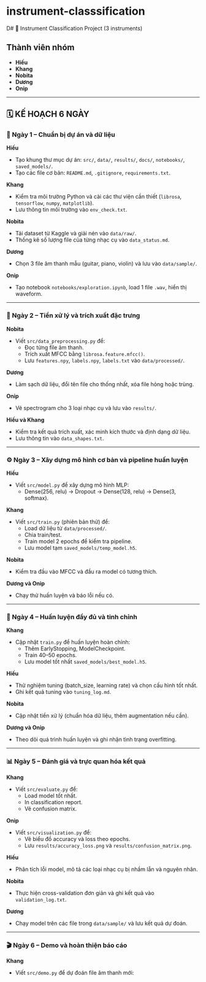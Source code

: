 # instrument-classsification
D# 🎵 Instrument Classification Project (3 instruments)

## Thành viên nhóm
- **Hiếu**
- **Khang**
- **Nobita**
- **Dương**
- **Onip**

---

## 🗓️ KẾ HOẠCH 6 NGÀY

### 🧩 Ngày 1 – Chuẩn bị dự án và dữ liệu
**Hiếu**
- Tạo khung thư mục dự án: `src/`, `data/`, `results/`, `docs/`, `notebooks/`, `saved_models/`.
- Tạo các file cơ bản: `README.md`, `.gitignore`, `requirements.txt`.

**Khang**
- Kiểm tra môi trường Python và cài các thư viện cần thiết (`librosa`, `tensorflow`, `numpy`, `matplotlib`).
- Lưu thông tin môi trường vào `env_check.txt`.

**Nobita**
- Tải dataset từ Kaggle và giải nén vào `data/raw/`.
- Thống kê số lượng file của từng nhạc cụ vào `data_status.md`.

**Dương**
- Chọn 3 file âm thanh mẫu (guitar, piano, violin) và lưu vào `data/sample/`.

**Onip**
- Tạo notebook `notebooks/exploration.ipynb`, load 1 file `.wav`, hiển thị waveform.

---

### 🧠 Ngày 2 – Tiền xử lý và trích xuất đặc trưng
**Nobita**
- Viết `src/data_preprocessing.py` để:
  - Đọc từng file âm thanh.
  - Trích xuất MFCC bằng `librosa.feature.mfcc()`.
  - Lưu `features.npy`, `labels.npy`, `labels.txt` vào `data/processed/`.

**Dương**
- Làm sạch dữ liệu, đổi tên file cho thống nhất, xóa file hỏng hoặc trùng.

**Onip**
- Vẽ spectrogram cho 3 loại nhạc cụ và lưu vào `results/`.

**Hiếu và Khang**
- Kiểm tra kết quả trích xuất, xác minh kích thước và định dạng dữ liệu.
- Lưu thông tin vào `data_shapes.txt`.

---

### ⚙️ Ngày 3 – Xây dựng mô hình cơ bản và pipeline huấn luyện
**Hiếu**
- Viết `src/model.py` để xây dựng mô hình MLP:
  - Dense(256, relu) → Dropout → Dense(128, relu) → Dense(3, softmax).

**Khang**
- Viết `src/train.py` (phiên bản thử) để:
  - Load dữ liệu từ `data/processed/`.
  - Chia train/test.
  - Train model 2 epochs để kiểm tra pipeline.
  - Lưu model tạm `saved_models/temp_model.h5`.

**Nobita**
- Kiểm tra đầu vào MFCC và đầu ra model có tương thích.

**Dương và Onip**
- Chạy thử huấn luyện và báo lỗi nếu có.

---

### 🚀 Ngày 4 – Huấn luyện đầy đủ và tinh chỉnh
**Khang**
- Cập nhật `train.py` để huấn luyện hoàn chỉnh:
  - Thêm EarlyStopping, ModelCheckpoint.
  - Train 40–50 epochs.
  - Lưu model tốt nhất `saved_models/best_model.h5`.

**Hiếu**
- Thử nghiệm tuning (batch_size, learning rate) và chọn cấu hình tốt nhất.
- Ghi kết quả tuning vào `tuning_log.md`.

**Nobita**
- Cập nhật tiền xử lý (chuẩn hóa dữ liệu, thêm augmentation nếu cần).

**Dương và Onip**
- Theo dõi quá trình huấn luyện và ghi nhận tình trạng overfitting.

---

### 📊 Ngày 5 – Đánh giá và trực quan hóa kết quả
**Khang**
- Viết `src/evaluate.py` để:
  - Load model tốt nhất.
  - In classification report.
  - Vẽ confusion matrix.

**Onip**
- Viết `src/visualization.py` để:
  - Vẽ biểu đồ accuracy và loss theo epochs.
  - Lưu `results/accuracy_loss.png` và `results/confusion_matrix.png`.

**Hiếu**
- Phân tích lỗi model, mô tả các loại nhạc cụ bị nhầm lẫn và nguyên nhân.

**Nobita**
- Thực hiện cross-validation đơn giản và ghi kết quả vào `validation_log.txt`.

**Dương**
- Chạy model trên các file trong `data/sample/` và lưu kết quả dự đoán.

---

### 🎬 Ngày 6 – Demo và hoàn thiện báo cáo
**Khang**
- Viết `src/demo.py` để dự đoán file âm thanh mới:

